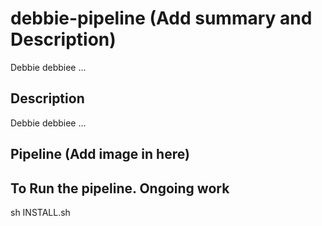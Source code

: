 # debbie-pipeline (Add summary and Description)

Debbie debbiee ... 

## Description 

Debbie debbiee ...

## Pipeline (Add image in here)



## To Run the pipeline.  Ongoing work 

sh INSTALL.sh
	
		
